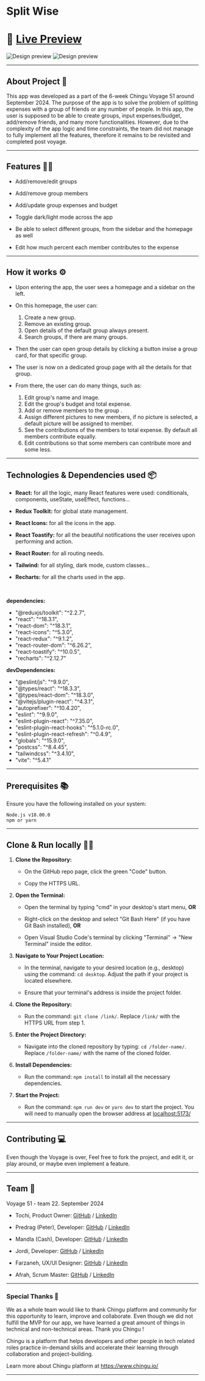 # Split Wise

# 🔗 [Live Preview](https://luminous-lebkuchen-51bdab.netlify.app/)

![Design preview](/expense-splitter/src/assets/prev1.png)
![Design preview](/expense-splitter/src/assets/prev2.png)

---

## About Project 👋

This app was developed as a part of the 6-week Chingu Voyage 51 around September 2024. The purpose of the app is to solve the problem of splitting expenses with a group of friends or any number of people. In this app, the user is supposed to be able to create groups, input expenses/budget, add/remove friends, and many more functionalities. However, due to the complexity of the app logic and time constraints, the team did not manage to fully implement all the features, therefore it remains to be revisited and completed post voyage.

---

## Features 👨‍💻

- Add/remove/edit groups

- Add/remove group members

- Add/update group expenses and budget

- Toggle dark/light mode across the app

- Be able to select different groups, from the sidebar and the homepage as well

- Edit how much percent each member contributes to the expense

---

## How it works ⚙️

- Upon entering the app, the user sees a homepage and a sidebar on the left.

- On this homepage, the user can:

  1.  Create a new group.
  2.  Remove an existing group.
  3.  Open details of the default group always present.
  4.  Search groups, if there are many groups.

- Then the user can open group details by clicking a button insise a group card, for that specific group.

- The user is now on a dedicated group page with all the details for that group.

- From there, the user can do many things, such as:

  1.  Edit group's name and image.
  2.  Edit the group's budget and total expense.
  3.  Add or remove members to the group .
  4.  Assign different pictures to new members, if no picture is selected, a default picture will be assigned to member.
  5.  See the contributions of the members to total expense. By default all members contribute equally.
  6.  Edit contributions so that some members can contribute more and some less.

---

## Technologies & Dependencies used 📦

- **React:** for all the logic, many React features were used: conditionals, components, useState, useEffect, functions...

- **Redux Toolkit:** for global state management.

- **React Icons:** for all the icons in the app.

- **React Toastify:** for all the beautiful notifications the user receives upon performing and action.

- **React Router:** for all routing needs.

- **Tailwind:** for all styling, dark mode, custom classes...

- **Recharts:** for all the charts used in the app.

<br>

**dependencies:**

- "@reduxjs/toolkit": "^2.2.7",
- "react": "^18.3.1",
- "react-dom": "^18.3.1",
- "react-icons": "^5.3.0",
- "react-redux": "^9.1.2",
- "react-router-dom": "^6.26.2",
- "react-toastify": "^10.0.5",
- "recharts": "^2.12.7"

**devDependencies:**

- "@eslint/js": "^9.9.0",
- "@types/react": "^18.3.3",
- "@types/react-dom": "^18.3.0",
- "@vitejs/plugin-react": "^4.3.1",
- "autoprefixer": "^10.4.20",
- "eslint": "^9.9.0",
- "eslint-plugin-react": "^7.35.0",
- "eslint-plugin-react-hooks": "^5.1.0-rc.0",
- "eslint-plugin-react-refresh": "^0.4.9",
- "globals": "^15.9.0",
- "postcss": "^8.4.45",
- "tailwindcss": "^3.4.10",
- "vite": "^5.4.1"

---

## Prerequisites 📚

Ensure you have the following installed on your system:

    Node.js v18.00.0
    npm or yarn

---

## Clone & Run locally 🏃‍♂️

1. **Clone the Repository:**

   - On the GitHub repo page, click the green "Code" button.

   - Copy the HTTPS URL.

2. **Open the Terminal:**

   - Open the terminal by typing "cmd" in your desktop's start menu, **OR**

   - Right-click on the desktop and select "Git Bash Here" (if you have Git Bash installed), **OR**

   - Open Visual Studio Code's terminal by clicking "Terminal" -> "New Terminal" inside the editor.

3. **Navigate to Your Project Location:**

   - In the terminal, navigate to your desired location (e.g., desktop) using the command: `cd desktop`. Adjust the path if your project is located elsewhere.

   - Ensure that your terminal's address is inside the project folder.

4. **Clone the Repository:**

   - Run the command: `git clone /link/`. Replace `/link/` with the HTTPS URL from step 1.

5. **Enter the Project Directory:**

   - Navigate into the cloned repository by typing: `cd /folder-name/`. Replace `/folder-name/` with the name of the cloned folder.

6. **Install Dependencies:**

   - Run the command: `npm install` to install all the necessary dependencies.

7. **Start the Project:**

   - Run the command: `npm run dev` or `yarn dev` to start the project. You will need to manually open the browser address at [localhost:5173/](http://localhost:5173/)

---

## Contributing 💻

Even though the Voyage is over, Feel free to fork the project, and edit it, or play around, or maybe even implement a feature.

---

## Team 🎇

Voyage 51 - team 22. September 2024

- Tochi, Product Owner: [GitHub](https://github.com/Osira01) / [LinkedIn](https://www.linkedin.com/in/tochi-nkole-09525132/)

- Predrag (Peter), Developer: [GitHub](https://github.com/Predrag-Jandric) / [LinkedIn](https://www.linkedin.com/in/predrag-jandric/)

- Mandla (Cash), Developer: [GitHub](https://github.com/Mandla-tech) / [LinkedIn](https://www.linkedin.com/in/mandla-m/)

- Jordi, Developer: [GitHub](https://github.com/cluster28) / [LinkedIn](https://www.linkedin.com/in/jordi-rejas-b1319bb1/)

- Farzaneh, UX/UI Designer: [GitHub](https://github.com/farzaneh-falakrou) / [LinkedIn](https://www.linkedin.com/in/farzaneh-falakrou/)
- Afrah, Scrum Master: [GitHub](https://github.com/afbaf) / [LinkedIn](https://www.linkedin.com/feed/)

---

### Special Thanks 🙏

We as a whole team would like to thank Chingu platform and community for this opportunity to learn, improve and collaborate. Even though we did not fulfill the MVP for our app, we have learned a great amount of things in technical and non-technical areas. Thank you Chingu !

Chingu is a platform that helps developers and other people in tech related roles practice in-demand skills and accelerate their learning through collaboration and project-building.

Learn more about Chingu platform at https://www.chingu.io/

---
